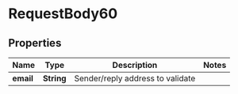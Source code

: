 

# RequestBody60


## Properties

| Name | Type | Description | Notes |
|------------ | ------------- | ------------- | -------------|
|**email** | **String** | Sender/reply address to validate |  |



